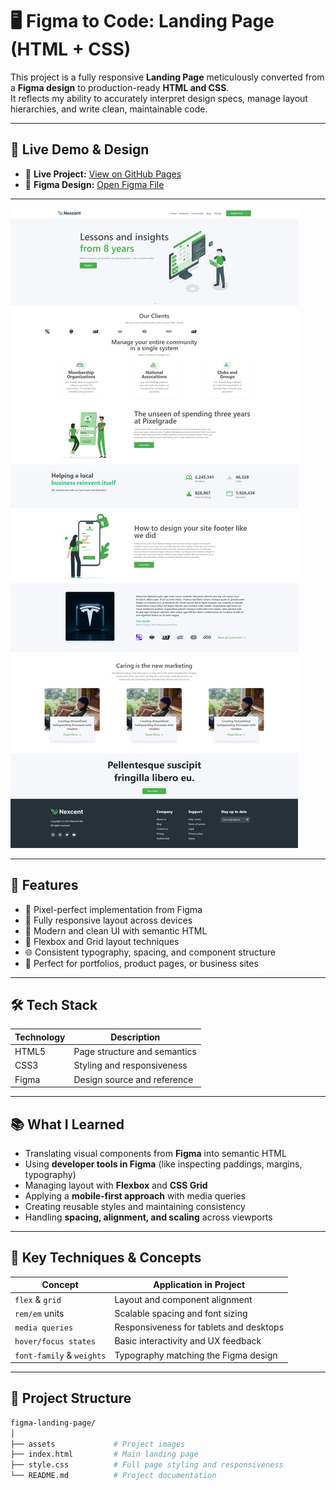 # 🖥️ Figma to Code: Landing Page (HTML + CSS)

This project is a fully responsive **Landing Page** meticulously converted from a **Figma design** to production-ready **HTML and CSS**.  
It reflects my ability to accurately interpret design specs, manage layout hierarchies, and write clean, maintainable code.

---

## 🔗 Live Demo & Design

- 🔴 **Live Project:** [View on GitHub Pages](https://codewithnaksh.github.io/Nexcent-frontend/)  
- 🎨 **Figma Design:** [Open Figma File](https://www.figma.com/design/IXBBPDW90fgxFF5X7ST6m8/Responsive-Landing-Page-Design-%7C-Website-Home-Page-Design-%7C-Agency-Website-UI-Design--Community-?node-id=0-1&p=f&t=AZY55wjKeKkgR3ro-0)

---

![Landing Page Preview](./assets/preview.png) <!-- Optional: Add a screenshot -->

---

## 🚀 Features

- 🎯 Pixel-perfect implementation from Figma
- 📱 Fully responsive layout across devices
- 🎨 Modern and clean UI with semantic HTML
- 📐 Flexbox and Grid layout techniques
- 🌐 Consistent typography, spacing, and component structure
- 💼 Perfect for portfolios, product pages, or business sites

---

## 🛠 Tech Stack

| Technology | Description                  |
|------------|------------------------------|
| HTML5      | Page structure and semantics |
| CSS3       | Styling and responsiveness   |
| Figma      | Design source and reference  |

---

## 📚 What I Learned

- Translating visual components from **Figma** into semantic HTML
- Using **developer tools in Figma** (like inspecting paddings, margins, typography)
- Managing layout with **Flexbox** and **CSS Grid**
- Applying a **mobile-first approach** with media queries
- Creating reusable styles and maintaining consistency
- Handling **spacing, alignment, and scaling** across viewports

---

## 🧩 Key Techniques & Concepts

| Concept                | Application in Project                       |
|------------------------|-----------------------------------------------|
| `flex` & `grid`        | Layout and component alignment               |
| `rem/em` units         | Scalable spacing and font sizing             |
| `media queries`        | Responsiveness for tablets and desktops      |
| `hover/focus states`   | Basic interactivity and UX feedback          |
| `font-family` & `weights` | Typography matching the Figma design     |

---

## 📁 Project Structure

```bash
figma-landing-page/
│
├── assets             # Project images
├── index.html         # Main landing page
├── style.css          # Full page styling and responsiveness
└── README.md          # Project documentation
